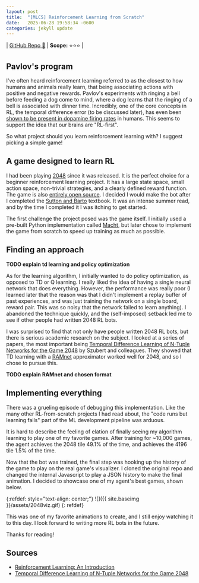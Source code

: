 ```yaml
---
layout: post
title:  "[MLCS] Reinforcement Learning from Scratch"
date:   2025-06-28 19:58:34 -0600
categories: jekyll update
---
```


| [GitHub Repo 👾](https://github.com/JackHanke/2048rl) | **Scope:** ⭐⭐⭐ |

## Pavlov's program

I've often heard reinforcement learning referred to as the closest to how humans and animals really learn, that being associating actions with positive and negative rewards. Pavlov's experiments with ringing a bell before feeding a dog come to mind, where a dog learns that the ringing of a bell is associated with dinner time. Incredibly, one of the core concepts in RL, the temporal difference error (to be discussed later), has even been [shown to be present in dopamine firing rates](https://en.wikipedia.org/wiki/Temporal_difference_learning#In_neuroscience) in humans. This seems to support the idea that our brains are "RL-first". 

So what project should you learn reinforcement learning with? I suggest picking a simple game! 

## A game designed to learn RL

I had been playing [2048](https://www.2048.org/) since it was released. It is the perfect choice for a beginner reinforcement learning project. It has a large state space, small action space, non-trivial strategies, and a clearly defined reward function. The game is also [entirely open source](https://github.com/gabrielecirulli/2048). I decided I would make the bot after I completed the [Sutton and Barto](http://www.incompleteideas.net/book/the-book.html) textbook. It was an intense summer read, and by the time I completed it I was itching to get started. 

The first challenge the project posed was the game itself. I initially used a pre-built Python implementation called [Macht](https://github.com/rolfmorel/macht), but later chose to implement the game from scratch to speed up training as much as possible. 

## Finding an approach

**TODO explain td learning and policy optimization**

As for the learning algorithm, I initially wanted to do policy optimization, as opposed to TD or Q learning. I really liked the idea of having a single neural network that does everything. However, the performance was really poor (I learned later that the reason was that I didn't implement a replay buffer of past experiences, and was just training the network on a single board, reward pair. This was so noisy that the network failed to learn anything). I abandoned the technique quickly, and the (self-imposed) setback led me to see if other people had written 2048 RL bots.

I was surprised to find that not only have people written 2048 RL bots, but there is serious academic research on the subject. I looked at a series of papers, the most important being [Temporal Difference Learning of N-Tuple Networks for the Game 2048](https://www.cs.put.poznan.pl/wjaskowski/pub/papers/Szubert2014_2048.pdf) by Szubert and colleagues. They showed that TD learning with a [RAMnet](https://en.wikipedia.org/wiki/RAMnets) approximator worked well for 2048, and so I chose to pursue this. 

**TODO explain RAMnet and chosen format**

## Implementing everything

There was a grueling episode of debugging this implementation. Like the many other RL-from-scratch projects I had read about, the "code runs but learning fails" part of the ML development pipeline was arduous. 

It is hard to describe the feeling of elation of finally seeing my algorithm learning to play one of my favorite games. After training for ~10,000 games, the agent achieves the 2048 tile 49.1% of the time, and achieves the 4196 tile 1.5% of the time.

Now that the bot was trained, the final step was hooking up the history of the game to play on the real game's visualizer. I cloned the original repo and changed the internal Javascript to play a JSON history to make the final animation. I decided to showcase one of my agent's best games, shown below.

{:refdef: style="text-align: center;"}
![]({{ site.baseimg }}/assets/2048viz.gif)
{: refdef}

This was one of my favorite animations to create, and I still enjoy watching it to this day. I look forward to writing more RL bots in the future.


Thanks for reading!

## Sources

- [Reinforcement Learning: An Introduction](http://incompleteideas.net/book/the-book-2nd.html)
- [Temporal Difference Learning of N-Tuple Networks for the Game 2048](https://www.cs.put.poznan.pl/wjaskowski/pub/papers/Szubert2014_2048.pdf)

